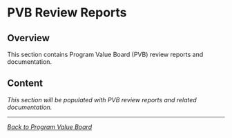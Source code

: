# PVB Review Reports

## Overview

This section contains Program Value Board (PVB) review reports and documentation.

## Content

*This section will be populated with PVB review reports and related documentation.*

---

*[Back to Program Value Board](index.md)*
